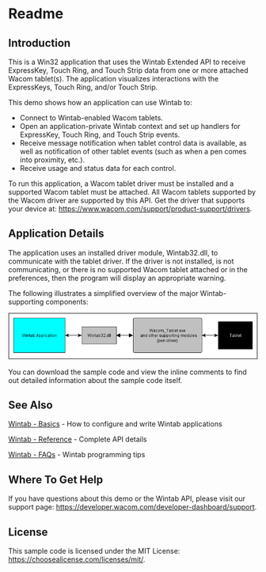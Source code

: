 # Readme

## Introduction
This is a Win32 application that uses the Wintab Extended API to receive ExpressKey, Touch Ring, and Touch Strip data from one or more attached Wacom tablet(s). The application visualizes interactions with the ExpressKeys, Touch Ring, and/or Touch Strip.

This demo shows how an application can use Wintab to:

* Connect to Wintab-enabled Wacom tablets.
* Open an application-private Wintab context and set up handlers for ExpressKey, Touch Ring, and Touch Strip events.
* Receive message notification when tablet control data is available, as well as notification of other tablet events (such as when a pen comes into proximity, etc.).
* Receive usage and status data for each control.  

To run this application, a Wacom tablet driver must be installed and a supported Wacom tablet must be attached. All Wacom tablets supported by the Wacom driver are supported by this API. Get the driver that supports your device at: https://www.wacom.com/support/product-support/drivers.


## Application Details
The application uses an installed driver module, Wintab32.dll, to communicate with the tablet driver. If the driver is not installed, is not communicating, or there is no supported Wacom tablet attached or in the preferences, then the program will display an appropriate warning.

The following illustrates a simplified overview of the major Wintab-supporting components:  

![simplified overview of the major Wintab-supporting components](./Media/sc-rm-wintab-overview.png)

You can download the sample code and view the inline comments to find out detailed information about the sample code itself.

## See Also
[Wintab - Basics](https://developer-docs.wacom.com/intuos-cintiq-business-tablets/docs/wintab-basics) - How to configure and write Wintab applications  

[Wintab - Reference](https://developer-docs.wacom.com/intuos-cintiq-business-tablets/docs/wintab-reference) - Complete API details 

[Wintab - FAQs](https://developer-support.wacom.com/hc/en-us/articles/12844524637975-Wintab) - Wintab programming tips  

## Where To Get Help
If you have questions about this demo or the Wintab API, please visit our support page: https://developer.wacom.com/developer-dashboard/support.

## License
This sample code is licensed under the MIT License: https://choosealicense.com/licenses/mit/.

